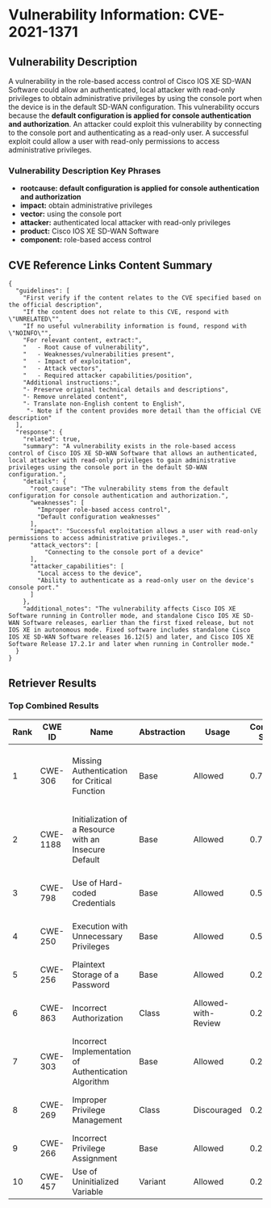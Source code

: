 # Vulnerability Information: CVE-2021-1371

## Vulnerability Description
A vulnerability in the role-based access control of Cisco IOS XE SD-WAN Software could allow an authenticated, local attacker with read-only privileges to obtain administrative privileges by using the console port when the device is in the default SD-WAN configuration. This vulnerability occurs because the **default configuration is applied for console authentication and authorization**. An attacker could exploit this vulnerability by connecting to the console port and authenticating as a read-only user. A successful exploit could allow a user with read-only permissions to access administrative privileges.

### Vulnerability Description Key Phrases
- **rootcause:** **default configuration is applied for console authentication and authorization**
- **impact:** obtain administrative privileges
- **vector:** using the console port
- **attacker:** authenticated local attacker with read-only privileges
- **product:** Cisco IOS XE SD-WAN Software
- **component:** role-based access control

## CVE Reference Links Content Summary
```
{
  "guidelines": [
    "First verify if the content relates to the CVE specified based on the official description",
    "If the content does not relate to this CVE, respond with \"UNRELATED\"",
    "If no useful vulnerability information is found, respond with \"NOINFO\"",
    "For relevant content, extract:",
    "   - Root cause of vulnerability",
    "   - Weaknesses/vulnerabilities present",
    "   - Impact of exploitation",
    "   - Attack vectors",
    "   - Required attacker capabilities/position",
    "Additional instructions:",
    "- Preserve original technical details and descriptions",
    "- Remove unrelated content",
    "- Translate non-English content to English",
     "- Note if the content provides more detail than the official CVE description"
  ],
  "response": {
    "related": true,
    "summary": "A vulnerability exists in the role-based access control of Cisco IOS XE SD-WAN Software that allows an authenticated, local attacker with read-only privileges to gain administrative privileges using the console port in the default SD-WAN configuration.",
    "details": {
      "root_cause": "The vulnerability stems from the default configuration for console authentication and authorization.",
      "weaknesses": [
        "Improper role-based access control",
        "Default configuration weaknesses"
      ],
      "impact": "Successful exploitation allows a user with read-only permissions to access administrative privileges.",
      "attack_vectors": [
          "Connecting to the console port of a device"
      ],
      "attacker_capabilities": [
        "Local access to the device",
        "Ability to authenticate as a read-only user on the device's console port."
      ]
    },
    "additional_notes": "The vulnerability affects Cisco IOS XE Software running in Controller mode, and standalone Cisco IOS XE SD-WAN Software releases, earlier than the first fixed release, but not IOS XE in autonomous mode. Fixed software includes standalone Cisco IOS XE SD-WAN Software releases 16.12(5) and later, and Cisco IOS XE Software Release 17.2.1r and later when running in Controller mode."
  }
}
```

## Retriever Results

### Top Combined Results

| Rank | CWE ID | Name | Abstraction | Usage | Combined Score | Retrievers | Individual Scores |
|------|--------|------|-------------|-------|---------------|------------|-------------------|
| 1 | CWE-306 | Missing Authentication for Critical Function | Base | Allowed | 0.7594 | dense, sparse, graph | dense: 0.514, sparse: 0.508, graph: 0.593 |
| 2 | CWE-1188 | Initialization of a Resource with an Insecure Default | Base | Allowed | 0.7488 | dense, sparse, graph | dense: 0.533, sparse: 0.509, graph: 0.534 |
| 3 | CWE-798 | Use of Hard-coded Credentials | Base | Allowed | 0.5258 | dense, sparse | dense: 0.512, sparse: 0.471 |
| 4 | CWE-250 | Execution with Unnecessary Privileges | Base | Allowed | 0.5256 | dense, sparse | dense: 0.531, sparse: 0.454 |
| 5 | CWE-256 | Plaintext Storage of a Password | Base | Allowed | 0.2840 | sparse | sparse: 0.497 |
| 6 | CWE-863 | Incorrect Authorization | Class | Allowed-with-Review | 0.2741 | sparse, graph | sparse: 0.501, graph: 0.503 |
| 7 | CWE-303 | Incorrect Implementation of Authentication Algorithm | Base | Allowed | 0.2710 | sparse | sparse: 0.474 |
| 8 | CWE-269 | Improper Privilege Management | Class | Discouraged | 0.2618 | dense, sparse | dense: 0.557, sparse: 0.535 |
| 9 | CWE-266 | Incorrect Privilege Assignment | Base | Allowed | 0.2584 | sparse | sparse: 0.452 |
| 10 | CWE-457 | Use of Uninitialized Variable | Variant | Allowed | 0.2421 | sparse | sparse: 0.458 |

